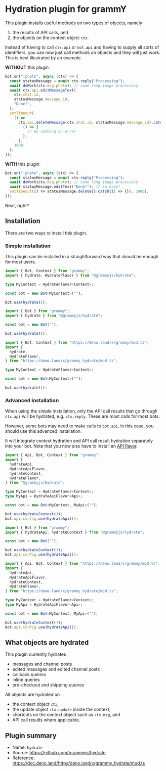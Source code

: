 # Hydration plugin for grammY

This plugin installs useful methods on two types of objects, namely

1. the results of API calls, and
2. the objects on the context object `ctx`.

Instead of having to call `ctx.api` or `bot.api` and having to supply all sorts of identifiers, you can now just call methods on objects and they will just work.
This is best illustrated by an example.

**WITHOUT** this plugin:

```ts
bot.on(":photo", async (ctx) => {
  const statusMessage = await ctx.reply("Processing");
  await doWork(ctx.msg.photo); // some long image processing
  await ctx.api.editMessageText(
    ctx.chat.id,
    statusMessage.message_id,
    "Done!",
  );
  setTimeout(
    () =>
      ctx.api.deleteMessage(ctx.chat.id, statusMessage.message_id).catch(
        () => {
          // do nothing on error
        },
      ),
    3000,
  );
});
```

**WITH** this plugin:

```ts
bot.on(":photo", async (ctx) => {
  const statusMessage = await ctx.reply("Processing");
  await doWork(ctx.msg.photo); // some long image processing
  await statusMessage.editText("Done!"); // so easy!
  setTimeout(() => statusMessage.delete().catch(() => {}), 3000);
});
```

Neat, right?

## Installation

There are two ways to install this plugin.

### Simple installation

This plugin can be installed in a straightforward way that should be enough for most users.

<CodeGroup>
  <CodeGroupItem title="TS" active>

```ts
import { Bot, Context } from "grammy";
import { hydrate, HydrateFlavor } from "@grammyjs/hydrate";

type MyContext = HydrateFlavor<Context>;

const bot = new Bot<MyContext>("");

bot.use(hydrate());
```

</CodeGroupItem>
 <CodeGroupItem title="JS">

```js
import { Bot } from "grammy";
import { hydrate } from "@grammyjs/hydrate";

const bot = new Bot("");

bot.use(hydrate());
```

</CodeGroupItem>
 <CodeGroupItem title="Deno">

```ts
import { Bot, Context } from "https://deno.land/x/grammy/mod.ts";
import {
  hydrate,
  HydrateFlavor,
} from "https://deno.land/x/grammy_hydrate/mod.ts";

type MyContext = HydrateFlavor<Context>;

const bot = new Bot<MyContext>("");

bot.use(hydrate());
```

</CodeGroupItem>
</CodeGroup>

### Advanced installation

When using the simple installation, only the API call results that go through `ctx.api` will be hydrated, e.g. `ctx.reply`.
These are most calls for most bots.

However, some bots may need to make calls to `bot.api`.
In this case, you should use this advanced installation.

It will integrate context hydration and API call result hydration separately into your bot.
Note that you now also have to install an [API flavor](/advanced/transformers.html#api-flavoring).

<CodeGroup>
  <CodeGroupItem title="TS" active>

```ts
import { Api, Bot, Context } from "grammy";
import {
  hydrateApi,
  HydrateApiFlavor,
  hydrateContext,
  HydrateFlavor,
} from "@grammyjs/hydrate";

type MyContext = HydrateFlavor<Context>;
type MyApi = HydrateApiFlavor<Api>;

const bot = new Bot<MyContext, MyApi>("");

bot.use(hydrateContext());
bot.api.config.use(hydrateApi());
```

</CodeGroupItem>
 <CodeGroupItem title="JS">

```js
import { Bot } from "grammy";
import { hydrateApi, hydrateContext } from "@grammyjs/hydrate";

const bot = new Bot("");

bot.use(hydrateContext());
bot.api.config.use(hydrateApi());
```

</CodeGroupItem>
 <CodeGroupItem title="Deno">

```ts
import { Api, Bot, Context } from "https://deno.land/x/grammy/mod.ts";
import {
  hydrateApi,
  HydrateApiFlavor,
  hydrateContext,
  HydrateFlavor,
} from "https://deno.land/x/grammy_hydrate/mod.ts";

type MyContext = HydrateFlavor<Context>;
type MyApi = HydrateApiFlavor<Api>;

const bot = new Bot<MyContext, MyApi>("");

bot.use(hydrateContext());
bot.api.config.use(hydrateApi());
```

</CodeGroupItem>
</CodeGroup>

## What objects are hydrated

This plugin currently hydrates

- messages and channel posts
- edited messages and edited channel posts
- callback queries
- inline queries
- pre-checkout and shipping queries

All objects are hydrated on

- the context object `ctx`,
- the update object `ctx.update` inside the context,
- shortcuts on the context object such as `ctx.msg`, and
- API call results where applicable.

## Plugin summary

- Name: `hydrate`
- Source: <https://github.com/grammyjs/hydrate>
- Reference: <https://doc.deno.land/https/deno.land/x/grammy_hydrate/mod.ts>
